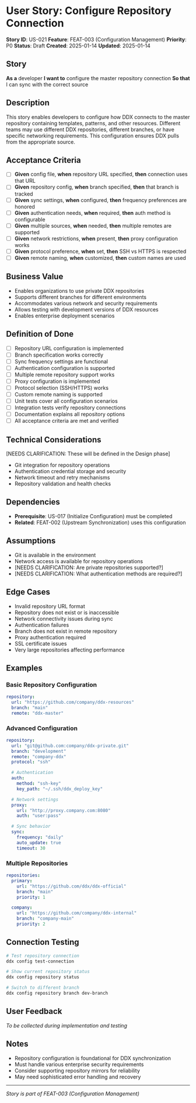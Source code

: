 # User Story: Configure Repository Connection

**Story ID**: US-021
**Feature**: FEAT-003 (Configuration Management)
**Priority**: P0
**Status**: Draft
**Created**: 2025-01-14
**Updated**: 2025-01-14

## Story
**As a** developer
**I want to** configure the master repository connection
**So that** I can sync with the correct source

## Description
This story enables developers to configure how DDX connects to the master repository containing templates, patterns, and other resources. Different teams may use different DDX repositories, different branches, or have specific networking requirements. This configuration ensures DDX pulls from the appropriate source.

## Acceptance Criteria
- [ ] **Given** config file, **when** repository URL specified, **then** connection uses that URL
- [ ] **Given** repository config, **when** branch specified, **then** that branch is tracked
- [ ] **Given** sync settings, **when** configured, **then** frequency preferences are honored
- [ ] **Given** authentication needs, **when** required, **then** auth method is configurable
- [ ] **Given** multiple sources, **when** needed, **then** multiple remotes are supported
- [ ] **Given** network restrictions, **when** present, **then** proxy configuration works
- [ ] **Given** protocol preference, **when** set, **then** SSH vs HTTPS is respected
- [ ] **Given** remote naming, **when** customized, **then** custom names are used

## Business Value
- Enables organizations to use private DDX repositories
- Supports different branches for different environments
- Accommodates various network and security requirements
- Allows testing with development versions of DDX resources
- Enables enterprise deployment scenarios

## Definition of Done
- [ ] Repository URL configuration is implemented
- [ ] Branch specification works correctly
- [ ] Sync frequency settings are functional
- [ ] Authentication configuration is supported
- [ ] Multiple remote repository support works
- [ ] Proxy configuration is implemented
- [ ] Protocol selection (SSH/HTTPS) works
- [ ] Custom remote naming is supported
- [ ] Unit tests cover all configuration scenarios
- [ ] Integration tests verify repository connections
- [ ] Documentation explains all repository options
- [ ] All acceptance criteria are met and verified

## Technical Considerations
[NEEDS CLARIFICATION: These will be defined in the Design phase]
- Git integration for repository operations
- Authentication credential storage and security
- Network timeout and retry mechanisms
- Repository validation and health checks

## Dependencies
- **Prerequisite**: US-017 (Initialize Configuration) must be completed
- **Related**: FEAT-002 (Upstream Synchronization) uses this configuration

## Assumptions
- Git is available in the environment
- Network access is available for repository operations
- [NEEDS CLARIFICATION: Are private repositories supported?]
- [NEEDS CLARIFICATION: What authentication methods are required?]

## Edge Cases
- Invalid repository URL format
- Repository does not exist or is inaccessible
- Network connectivity issues during sync
- Authentication failures
- Branch does not exist in remote repository
- Proxy authentication required
- SSL certificate issues
- Very large repositories affecting performance

## Examples

### Basic Repository Configuration
```yaml
repository:
  url: "https://github.com/company/ddx-resources"
  branch: "main"
  remote: "ddx-master"
```

### Advanced Configuration
```yaml
repository:
  url: "git@github.com:company/ddx-private.git"
  branch: "development"
  remote: "company-ddx"
  protocol: "ssh"

  # Authentication
  auth:
    method: "ssh-key"
    key_path: "~/.ssh/ddx_deploy_key"

  # Network settings
  proxy:
    url: "http://proxy.company.com:8080"
    auth: "user:pass"

  # Sync behavior
  sync:
    frequency: "daily"
    auto_update: true
    timeout: 30
```

### Multiple Repositories
```yaml
repositories:
  primary:
    url: "https://github.com/ddx/ddx-official"
    branch: "main"
    priority: 1

  company:
    url: "https://github.com/company/ddx-internal"
    branch: "company-main"
    priority: 2
```

## Connection Testing
```bash
# Test repository connection
ddx config test-connection

# Show current repository status
ddx config repository status

# Switch to different branch
ddx config repository branch dev-branch
```

## User Feedback
*To be collected during implementation and testing*

## Notes
- Repository configuration is foundational for DDX synchronization
- Must handle various enterprise security requirements
- Consider supporting repository mirrors for reliability
- May need sophisticated error handling and recovery

---
*Story is part of FEAT-003 (Configuration Management)*